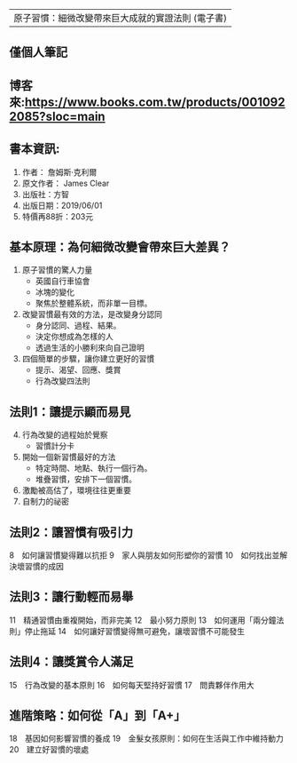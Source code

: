 <table>
    <tr>
        <td>原子習慣：細微改變帶來巨大成就的實證法則 (電子書)</td>
    </tr>
</table>

## 僅個人筆記
## 博客來:https://www.books.com.tw/products/0010922085?sloc=main
## 書本資訊:
1. 作者： 詹姆斯‧克利爾
2. 原文作者： James Clear
3. 出版社：方智
4. 出版日期：2019/06/01
5. 特價再88折：203元

## 基本原理：為何細微改變會帶來巨大差異？
1. 原子習慣的驚人力量
   + 英國自行車協會
   + 冰塊的變化
   + 聚焦於整體系統，而非單一目標。
2. 改變習慣最有效的方法，是改變身分認同
   + 身分認同、過程、結果。
   + 決定你想成為怎樣的人
   + 透過生活的小勝利來向自己證明
3. 四個簡單的步驟，讓你建立更好的習慣
   + 提示、渴望、回應、獎賞
   + 行為改變四法則
   
## 法則1：讓提示顯而易見
4. 行為改變的過程始於覺察
   + 習慣計分卡
5. 開始一個新習慣最好的方法
   + 特定時間、地點、執行一個行為。
   + 堆疊習慣，安排下一個習慣。
6. 激勵被高估了，環境往往更重要
7. 自制力的祕密
 
## 法則2：讓習慣有吸引力
8　如何讓習慣變得難以抗拒
9　家人與朋友如何形塑你的習慣
10　如何找出並解決壞習慣的成因
 
## 法則3：讓行動輕而易舉
11　精通習慣由重複開始，而非完美
12　最小努力原則
13　如何運用「兩分鐘法則」停止拖延
14　如何讓好習慣變得無可避免，讓壞習慣不可能發生
 
## 法則4：讓獎賞令人滿足
15　行為改變的基本原則
16　如何每天堅持好習慣
17　問責夥伴作用大
 
## 進階策略：如何從「A」到「A+」
18　基因如何影響習慣的養成
19　金髮女孩原則：如何在生活與工作中維持動力
20　建立好習慣的壞處

